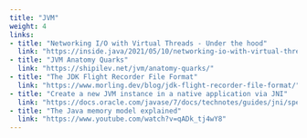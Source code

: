 ```yaml
---
title: "JVM"
weight: 4
links:
- title: "Networking I/O with Virtual Threads - Under the hood"
  link: "https://inside.java/2021/05/10/networking-io-with-virtual-threads/"
- title: "JVM Anatomy Quarks"
  link: "https://shipilev.net/jvm/anatomy-quarks/"
- title: "The JDK Flight Recorder File Format"
  link: "https://www.morling.dev/blog/jdk-flight-recorder-file-format/"
- title: "Create a new JVM instance in a native application via JNI"
  link: "https://docs.oracle.com/javase/7/docs/technotes/guides/jni/spec/invocation.html"
- title: "The Java memory model explained"
  link: "https://www.youtube.com/watch?v=qADk_tj4wY8"
---
```

